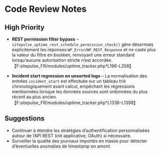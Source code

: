 # Code Review Notes

## High Priority

- **REST permission filter bypass** – `sitepulse_uptime_rest_schedule_permission_check()` gère désormais explicitement les réponses `WP_Error`/`WP_REST_Response` et ne caste plus la valeur du filtre en booléen, renvoyant une erreur standard lorsqu’aucune autorisation stricte n’est accordée.【F:sitepulse_FR/modules/uptime_tracker.php†L196-L258】

- **Incident start regression on unsorted logs** – La normalisation des entrées `incident_start` est effectuée sur un tableau trié chronologiquement avant calcul, empêchant les régressions mentionnées lorsque les données sources sont ordonnées du plus récent au plus ancien.【F:sitepulse_FR/modules/uptime_tracker.php†L1336-L1398】

## Suggestions

- Continuer à étendre les stratégies d’authentification personnalisées autour de l’API REST (clé applicative, OAuth) si nécessaire.
- Surveiller la qualité des journaux importés en masse pour détecter d’éventuelles anomalies de timestamp en amont.
